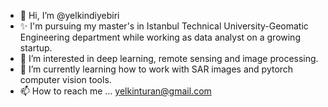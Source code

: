 - 👋 Hi, I’m @yelkindiyebiri
- ✨  I'm pursuing my master's in Istanbul Technical University-Geomatic Engineering department while working as data analyst on a growing startup.  
- 👀 I’m interested in deep learning, remote sensing and image processing.
- 🌱 I’m currently learning how to work with SAR images and pytorch computer vision tools.
- 📫 How to reach me ... yelkinturan@gmail.com

<!---
yelkindiyebiri/yelkindiyebiri is a ✨ special ✨ repository because its `README.md` (this file) appears on your GitHub profile.
You can click the Preview link to take a look at your changes.
--->
